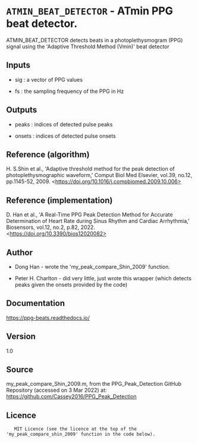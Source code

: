 # `ATMIN_BEAT_DETECTOR` - ATmin PPG beat detector.
ATMIN_BEAT_DETECTOR detects beats in a photoplethysmogram (PPG) signal
using the 'Adaptive Threshold Method (Vmin)' beat detector

##  Inputs
+   sig : a vector of PPG values
    
+   fs  : the sampling frequency of the PPG in Hz
    
##  Outputs
+   peaks : indices of detected pulse peaks
    
+   onsets : indices of detected pulse onsets
    
##  Reference (algorithm)
H. S.﻿Shin et al., 'Adaptive threshold method for the peak detection of photoplethysmographic waveform,' Comput Biol Med Elsevier, vol.39, no.12, pp.1145-52, 2009. <﻿https://doi.org/10.1016/j.compbiomed.2009.10.006>

##  Reference (implementation)
D. Han et al., 'A Real-Time PPG Peak Detection Method for Accurate Determination of Heart Rate during Sinus Rhythm and Cardiac Arrhythmia,' Biosensors, vol.12, no.2, p.82, 2022. <﻿https://doi.org/10.3390/bios12020082>

##  Author
+   Dong Han - wrote the 'my_peak_compare_Shin_2009' function.
    
+   Peter H. Charlton - did very little, just wrote this wrapper (which detects peaks given the onsets provided by the code)
    
##  Documentation
<https://ppg-beats.readthedocs.io/>

##  Version
1.0

##  Source
my_peak_compare_Shin_2009.m, from the PPG_Peak_Detection GitHub Repository (accessed on 3 Mar 2022) at: <https://github.com/Cassey2016/PPG_Peak_Detection>

##  Licence
       MIT Licence (see the licence at the top of the 'my_peak_compare_shin_2009' function in the code below).
